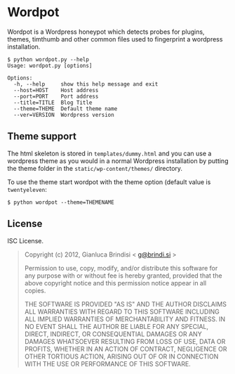 # Wordpot

Wordpot is a Wordpress honeypot which detects probes for plugins, themes, timthumb and other common files used to fingerprint a wordpress installation.
   
    $ python wordpot.py --help
    Usage: wordpot.py [options]
    
    Options:
      -h, --help     show this help message and exit
      --host=HOST    Host address
      --port=PORT    Port address
      --title=TITLE  Blog Title
      --theme=THEME  Default theme name
      --ver=VERSION  Wordpress version

## Theme support

The html skeleton is stored in `templates/dummy.html` and you can use a wordpress theme as you would in a normal Wordpress installation by putting the theme folder in the `static/wp-content/themes/` directory. 

To use the theme start wordpot with the theme option (default value is `twentyeleven`:
    
    $ python wordpot --theme=THEMENAME

## License

ISC License.
 
> Copyright (c) 2012, Gianluca Brindisi < g@brindi.si >
>
> Permission to use, copy, modify, and/or distribute this software for any purpose with or without fee is hereby granted, provided that the above copyright notice and this permission notice appear in all copies.
>
> THE SOFTWARE IS PROVIDED "AS IS" AND THE AUTHOR DISCLAIMS ALL WARRANTIES WITH REGARD TO THIS SOFTWARE INCLUDING ALL IMPLIED WARRANTIES OF MERCHANTABILITY AND FITNESS. IN NO EVENT SHALL THE AUTHOR BE LIABLE FOR ANY SPECIAL, DIRECT, INDIRECT, OR CONSEQUENTIAL DAMAGES OR ANY DAMAGES WHATSOEVER RESULTING FROM LOSS OF USE, DATA OR PROFITS, WHETHER IN AN ACTION OF CONTRACT, NEGLIGENCE OR OTHER TORTIOUS ACTION, ARISING OUT OF OR IN CONNECTION WITH THE USE OR PERFORMANCE OF THIS SOFTWARE.
